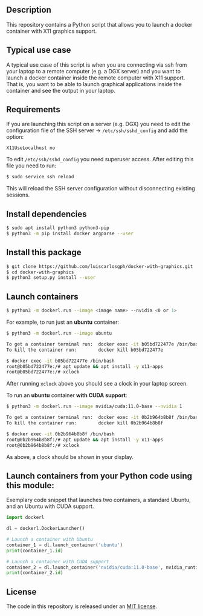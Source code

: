 Description
-----------
This repository contains a Python script that allows you to launch a docker container with X11 graphics support. 

Typical use case
----------------
A typical use case of this script is when you are connecting via ssh from your laptop to a remote computer (e.g. a DGX server)
and you want to launch a docker container inside the remote computer with X11 support. That is, you want to be able
to launch graphical applications inside the container and see the output in your laptop. 

Requirements
------------
If you are launching this script on a server (e.g. DGX) you need to edit the configuration file of the SSH server -> ```/etc/ssh/sshd_config``` and
add the option:

``` X11UseLocalhost no ```

To edit ```/etc/ssh/sshd_config``` you need superuser access. After editing this file you need to run:
```bash
$ sudo service ssh reload
```
This will reload the SSH server configuration without disconnecting existing sessions. 

Install dependencies
--------------------
```bash
$ sudo apt install python3 python3-pip
$ python3 -m pip install docker argparse --user
```

Install this package
--------------------
```bash
$ git clone https://github.com/luiscarlosgph/docker-with-graphics.git
$ cd docker-with-graphics
$ python3 setup.py install --user
```

Launch containers
-----------------
```bash
$ python3 -m dockerl.run --image <image name> --nvidia <0 or 1>
```

For example, to run just an **ubuntu** container:
```bash
$ python3 -m dockerl.run --image ubuntu

To get a container terminal run:  docker exec -it b05bd722477e /bin/bash
To kill the container run:        docker kill b05bd722477e

$ docker exec -it b05bd722477e /bin/bash
root@b05bd722477e:/# apt update && apt install -y x11-apps
root@b05bd722477e:/# xclock
```
After running ```xclock``` above you should see a clock in your laptop screen.

To run an **ubuntu** container **with CUDA support**:
```bash
$ python3 -m dockerl.run --image nvidia/cuda:11.0-base --nvidia 1

To get a container terminal run:  docker exec -it 0b2b964b8b8f /bin/bash
To kill the container run:        docker kill 0b2b964b8b8f

$ docker exec -it 0b2b964b8b8f /bin/bash
root@0b2b964b8b8f:/# apt update && apt install -y x11-apps
root@0b2b964b8b8f:/# xclock
```
As above, a clock should be shown in your display.

Launch containers from your Python code using this module:
----------------------------------------------------------
Exemplary code snippet that launches two containers, a standard Ubuntu, and an Ubuntu with CUDA support.

```python
import dockerl

dl = dockerl.DockerLauncher()

# Launch a container with Ubuntu
container_1 = dl.launch_container('ubuntu')
print(container_1.id)

# Launch a container with CUDA support
container_2 = dl.launch_container('nvidia/cuda:11.0-base', nvidia_runtime=True)
print(container_2.id)
```

License
-------
The code in this repository is released under an [MIT license](https://github.com/luiscarlosgph/docker-with-graphics/blob/main/LICENSE).
